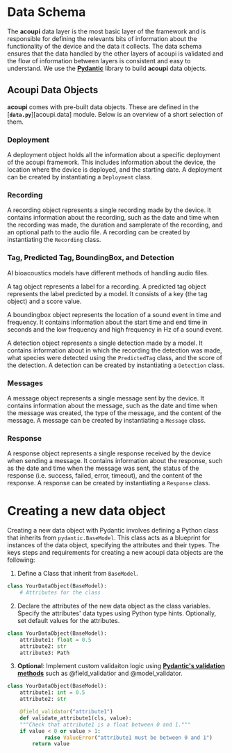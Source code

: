 # Data Schema

The **acoupi** data layer is the most basic layer of the framework and is
responsible for defining the relevants bits of information about the
functionality of the device and the data it collects. The data schema ensures
that the data handled by the other layers of acoupi is validated and the flow of
information between layers is consistent and easy to understand. We use the
[**Pydantic**](https://docs.pydantic.dev/dev/) library to build **acoupi** data
objects.

## Acoupi Data Objects

**acoupi** comes with pre-built data objects. These are defined in the
[**`data.py`**][acoupi.data] module. Below is an overview of a short
selection of them.

### Deployment

A deployment object holds all the information about a specific deployment of the
acoupi framework. This includes information about the device, the location where
the device is deployed, and the starting date. A deployment can be created by
instantiating a `Deployment` class.

### Recording

A recording object represents a single recording made by the device. It contains
information about the recording, such as the date and time when the recording
was made, the duration and samplerate of the recording, and an optional path to
the audio file. A recording can be created by instantiating the `Recording`
class.

### Tag, Predicted Tag, BoundingBox, and Detection

AI bioacoustics models have different methods of handling audio files.

A tag object represents a label for a recording. A predicted tag object
represents the label predicted by a model. It consists of a key (the tag object)
and a score value.

A boundingbox object represents the location of a sound event in time and
frequency. It contains information about the start time and end time in seconds
and the low frequency and high frequency in Hz of a sound event.

A detection object represents a single detection made by a model. It contains
information about in which the recording the detection was made, what species
were detected using the `PredictedTag` class, and the score of the
detection. A detection can be created by instantiating a `Detection` class.

### Messages

A message object represents a single message sent by the device. It contains
information about the message, such as the date and time when the message was
created, the type of the message, and the content of the message. A message can
be created by instantiating a `Message` class.

### Response

A response object represents a single response received by the device when
sending a message. It contains information about the response, such as the date
and time when the message was sent, the status of the response (i.e. success,
failed, error, timeout), and the content of the response. A response can be
created by instantiating a `Response` class.

# Creating a new data object

Creating a new data object with Pydantic involves defining a Python class that
inherits from `pydantic.BaseModel`. This class acts as a blueprint for instances
of the data object, specifying the attributes and their types. The keys steps
and requirements for creating a new acoupi data objects are the following:

1. Define a Class that inherit from `BaseModel`.

```python
class YourDataObject(BaseModel):
    # Attributes for the class
```

2. Declare the attributes of the new data object as the class variables. Specify
   the attributes' data types using Python type hints. Optionally, set default
   values for the attributes.

```python
class YourDataObject(BaseModel):
    attribute1: float = 0.5
    attribute2: str
    attribute3: Path
```

3. **Optional**: Implement custom validaiton logic using
   [**Pydantic's validation methods**](https://docs.pydantic.dev/dev/concepts/validators/#annotated-validators)
   such as @field_validatior and @model_validator.

```python
class YourDataObject(BaseModel):
    attribute1: int = 0.5
    attribute2: str

    @field_validator("attribute1")
    def validate_attribute1(cls, value):
    """Check that attribute1 is a float between 0 and 1."""
    if value < 0 or value > 1:
            raise ValueError("attribute1 must be between 0 and 1")
        return value
```
